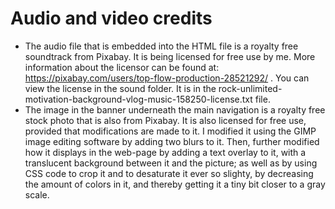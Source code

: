 # Audio and video credits

- The audio file that is embedded into the HTML file is a royalty free soundtrack from Pixabay. It is being licensed for free use by me. More information about the licensor can be found at: https://pixabay.com/users/top-flow-production-28521292/ . You can view the license in the sound folder. It is in the rock-unlimited-motivation-background-vlog-music-158250-license.txt file.
- The image in the banner underneath the main navigation is a royalty free stock photo that is also from Pixabay. It is also licensed for free use, provided that modifications are made to it. I modified it using the GIMP image editing software by adding two blurs to it. Then, further modified how it displays in the web-page by adding a text overlay to it, with a translucent background between it and the picture; as well as by using CSS code to crop it and to desaturate it ever so slighty, by decreasing the amount of colors in it, and thereby getting it a tiny bit closer to a gray scale.
